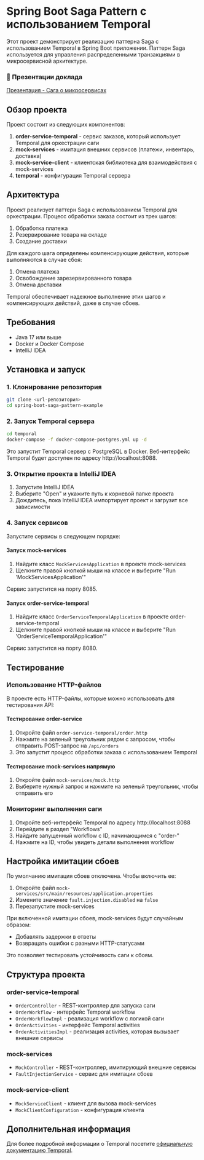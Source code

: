 # Spring Boot Saga Pattern с использованием Temporal

Этот проект демонстрирует реализацию паттерна Saga с использованием Temporal в Spring Boot приложении. Паттерн Saga используется для управления распределенными транзакциями в микросервисной архитектуре.

### 📄 Презентации доклада
[Презентация - Сага о микросервисах](./docs/Сага-о-микросервисах.pdf)

## Обзор проекта

Проект состоит из следующих компонентов:

1. **order-service-temporal** - сервис заказов, который использует Temporal для оркестрации саги
2. **mock-services** - имитация внешних сервисов (платежи, инвентарь, доставка)
3. **mock-service-client** - клиентская библиотека для взаимодействия с mock-services
4. **temporal** - конфигурация Temporal сервера

## Архитектура

Проект реализует паттерн Saga с использованием Temporal для оркестрации. Процесс обработки заказа состоит из трех шагов:

1. Обработка платежа
2. Резервирование товара на складе
3. Создание доставки

Для каждого шага определены компенсирующие действия, которые выполняются в случае сбоя:

1. Отмена платежа
2. Освобождение зарезервированного товара
3. Отмена доставки

Temporal обеспечивает надежное выполнение этих шагов и компенсирующих действий, даже в случае сбоев.

## Требования

- Java 17 или выше
- Docker и Docker Compose
- IntelliJ IDEA

## Установка и запуск

### 1. Клонирование репозитория

```bash
git clone <url-репозитория>
cd spring-boot-saga-pattern-example
```

### 2. Запуск Temporal сервера

```bash
cd temporal
docker-compose -f docker-compose-postgres.yml up -d
```

Это запустит Temporal сервер с PostgreSQL в Docker. Веб-интерфейс Temporal будет доступен по адресу http://localhost:8088.

### 3. Открытие проекта в IntelliJ IDEA

1. Запустите IntelliJ IDEA
2. Выберите "Open" и укажите путь к корневой папке проекта
3. Дождитесь, пока IntelliJ IDEA импортирует проект и загрузит все зависимости

### 4. Запуск сервисов

Запустите сервисы в следующем порядке:

#### Запуск mock-services

1. Найдите класс `MockServicesApplication` в проекте mock-services
2. Щелкните правой кнопкой мыши на классе и выберите "Run 'MockServicesApplication'"

Сервис запустится на порту 8085.

#### Запуск order-service-temporal

1. Найдите класс `OrderServiceTemporalApplication` в проекте order-service-temporal
2. Щелкните правой кнопкой мыши на классе и выберите "Run 'OrderServiceTemporalApplication'"

Сервис запустится на порту 8080.

## Тестирование

### Использование HTTP-файлов

В проекте есть HTTP-файлы, которые можно использовать для тестирования API:

#### Тестирование order-service

1. Откройте файл `order-service-temporal/order.http`
2. Нажмите на зеленый треугольник рядом с запросом, чтобы отправить POST-запрос на `/api/orders`
3. Это запустит процесс обработки заказа с использованием Temporal

#### Тестирование mock-services напрямую

1. Откройте файл `mock-services/mock.http`
2. Выберите нужный запрос и нажмите на зеленый треугольник, чтобы отправить его

### Мониторинг выполнения саги

1. Откройте веб-интерфейс Temporal по адресу http://localhost:8088
2. Перейдите в раздел "Workflows"
3. Найдите запущенный workflow с ID, начинающимся с "order-"
4. Нажмите на ID, чтобы увидеть детали выполнения workflow

## Настройка имитации сбоев

По умолчанию имитация сбоев отключена. Чтобы включить ее:

1. Откройте файл `mock-services/src/main/resources/application.properties`
2. Измените значение `fault.injection.disabled` на `false`
3. Перезапустите mock-services

При включенной имитации сбоев, mock-services будут случайным образом:
- Добавлять задержки в ответы
- Возвращать ошибки с разными HTTP-статусами

Это позволяет тестировать устойчивость саги к сбоям.

## Структура проекта

### order-service-temporal

- `OrderController` - REST-контроллер для запуска саги
- `OrderWorkflow` - интерфейс Temporal workflow
- `OrderWorkflowImpl` - реализация workflow с логикой саги
- `OrderActivities` - интерфейс Temporal activities
- `OrderActivitiesImpl` - реализация activities, которая вызывает внешние сервисы

### mock-services

- `MockController` - REST-контроллер, имитирующий внешние сервисы
- `FaultInjectionService` - сервис для имитации сбоев

### mock-service-client

- `MockServiceClient` - клиент для вызова mock-services
- `MockClientConfiguration` - конфигурация клиента

## Дополнительная информация

Для более подробной информации о Temporal посетите [официальную документацию Temporal](https://docs.temporal.io/).